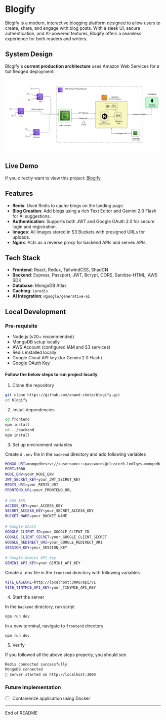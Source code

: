 # Blogify

Blogify is a modern, interactive blogging platform designed to allow users to create, share, and engage with blog posts. With a sleek UI, secure authentication, and AI-powered features, Blogify offers a seamless experience for both readers and writers.

## System Design
Blogify's **current production architecture** uses Amazon Web Services for a full fledged deployment.<br><br>
![Blogify archirecture](./aws.png)


## Live Demo

If you directly want to view this project:
<a href="https://blogify.anandshete.dev" target="_blank">Blogify</a>


## Features

- **Redis**: Used Redis to cache blogs on the landing page.
- **Blog Creation**: Add blogs using a rich Text Editor and Gemini 2.0 Flash for AI suggestions.
- **Authentication**: Supports both JWT and Google OAuth 2.0 for secure login and registration.
- **Images**: All images stored in S3 Buckets with presigned URLs for uploads.
- **Nginx**: Acts as a reverse proxy for backend APIs and serves APIs.

## Tech Stack

- **Frontend**: React, Redux, TailwindCSS, ShadCN
- **Backend**: Express, Passport, JWT, Bcrypt, CORS, Sanitize-HTML, AWS SDK
- **Database**: MongoDB Atlas
- **Caching**: `ioredis`
- **AI Integration**: `@google/generative-ai`

## Local Development

### Pre-requisite

- Node.js (v20+ recommended)
- MongoDB setup locally
- AWS Account (configured IAM and S3 services)
- Redis installed locally
- Google Cloud API key (for Gemini 2.0 Flash)
- Google OAuth Key

#### Follow the below steps to run project locally

1. Clone the repository

```bash
git clone https://github.com/anand-shete/blogify.git
cd blogify
```

2. Install dependencies

```bash
cd frontend
npm install
cd ../backend
npm install
```

3. Set up environment variables

Create a `.env` file in the `backend` directory and add following variables

```bash
MONGO_URI=mongodb+srv://<username>:<password>@cluster0.lnd7qzs.mongodb.net/
PORT=3000
NODE_ENV=your_NODE_ENV
JWT_SECRET_KEY=your_JWT_SECRET_KEY
REDIS_URI=your_REDIS_URI
FRONTEND_URL=your_FRONTEND_URL

# AWS IAM
ACCESS_KEY=your_ACCESS_KEY
SECRET_ACCESS_KEY=your_SECRET_ACCESS_KEY
BUCKET_NAME=your_BUCKET_NAME

# Google OAuth
GOOGLE_CLIENT_ID=your_GOOGLE_CLIENT_ID
GOOGLE_CLIENT_SECRET=your_GOOGLE_CLIENT_SECRET
GOOGLE_REDIRECT_URI=your_GOOGLE_REDIRECT_URI
SESSION_KEY=your_SESSION_KEY

# Google Gemini API key
GEMINI_API_KEY=your_GEMINI_API_KEY

```

Create a .env file in the `frontend` directory with following variables

```bash
VITE_BASEURL=http://localhost:3000/api/v1
VITE_TINYMCE_API_KEY=your_TINYMCE_API_KEY
```

4. Start the server

In the `backend` directory, run script

```bash
npm run dev
```

In a new terminal, navigate to `frontend` directory

```bash
npm run dev
```

5. Verify

If you followed all the above steps properly, you should see

```bash
Redis connected successfully
MongoDB connected
🚀 Server started on http://localhost:3000
```

### Future Implementation

- [ ] Containerize application using Docker

---

End of README